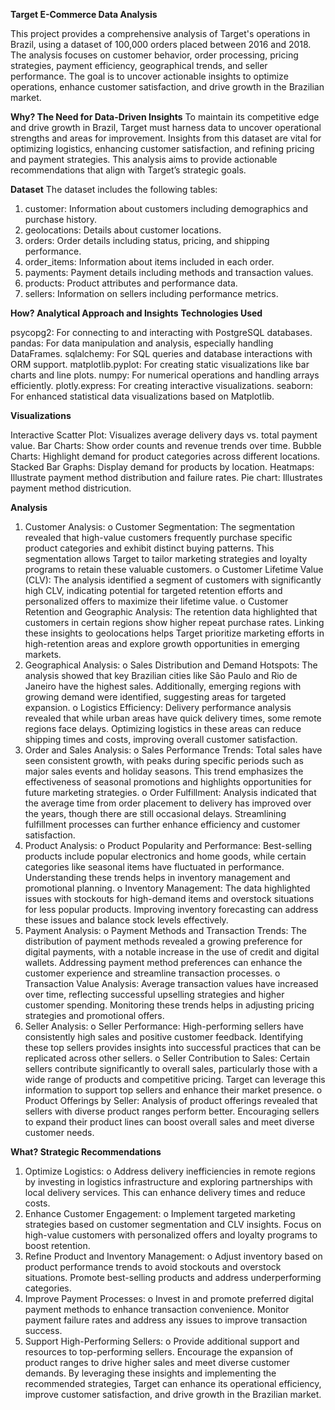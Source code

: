 **Target E-Commerce Data Analysis**

This project provides a comprehensive analysis of Target's operations in Brazil, using a dataset of 100,000 orders placed between 2016 and 2018. The analysis focuses on customer behavior, order processing, pricing strategies, payment efficiency, geographical trends, and seller performance. The goal is to uncover actionable insights to optimize operations, enhance customer satisfaction, and drive growth in the Brazilian market.

**Why? The Need for Data-Driven Insights**
To maintain its competitive edge and drive growth in Brazil, Target must harness data to uncover operational strengths and areas for improvement. Insights from this dataset are vital for optimizing logistics, enhancing customer satisfaction, and refining pricing and payment strategies. This analysis aims to provide actionable recommendations that align with Target’s strategic goals.

**Dataset**
The dataset includes the following tables:
1. customer: Information about customers including demographics and purchase history.
2. geolocations: Details about customer locations.
3. orders: Order details including status, pricing, and shipping performance.
4. order_items: Information about items included in each order.
5. payments: Payment details including methods and transaction values.
6. products: Product attributes and performance data.
7. sellers: Information on sellers including performance metrics.

**How? Analytical Approach and Insights**
**Technologies Used**

psycopg2: For connecting to and interacting with PostgreSQL databases.
pandas: For data manipulation and analysis, especially handling DataFrames.
sqlalchemy: For SQL queries and database interactions with ORM support.
matplotlib.pyplot: For creating static visualizations like bar charts and line plots.
numpy: For numerical operations and handling arrays efficiently.
plotly.express: For creating interactive visualizations.
seaborn: For enhanced statistical data visualizations based on Matplotlib.

**Visualizations**

Interactive Scatter Plot: Visualizes average delivery days vs. total payment value.
Bar Charts: Show order counts and revenue trends over time.
Bubble Charts: Highlight demand for product categories across different locations.
Stacked Bar Graphs: Display demand for products by location.
Heatmaps: Illustrate payment method distribution and failure rates.
Pie chart: Illustrates payment method districution.

**Analysis**

1.	Customer Analysis:
o	Customer Segmentation: The segmentation revealed that high-value customers frequently purchase specific product categories and exhibit distinct buying patterns. This segmentation allows Target to tailor marketing strategies and loyalty programs to retain these valuable customers.
o	Customer Lifetime Value (CLV): The analysis identified a segment of customers with significantly high CLV, indicating potential for targeted retention efforts and personalized offers to maximize their lifetime value.
o	Customer Retention and Geographic Analysis: The retention data highlighted that customers in certain regions show higher repeat purchase rates. Linking these insights to geolocations helps Target prioritize marketing efforts in high-retention areas and explore growth opportunities in emerging markets.
2.	Geographical Analysis:
o	Sales Distribution and Demand Hotspots: The analysis showed that key Brazilian cities like São Paulo and Rio de Janeiro have the highest sales. Additionally, emerging regions with growing demand were identified, suggesting areas for targeted expansion.
o	Logistics Efficiency: Delivery performance analysis revealed that while urban areas have quick delivery times, some remote regions face delays. Optimizing logistics in these areas can reduce shipping times and costs, improving overall customer satisfaction.
3.	Order and Sales Analysis:
o	Sales Performance Trends: Total sales have seen consistent growth, with peaks during specific periods such as major sales events and holiday seasons. This trend emphasizes the effectiveness of seasonal promotions and highlights opportunities for future marketing strategies.
o	Order Fulfillment: Analysis indicated that the average time from order placement to delivery has improved over the years, though there are still occasional delays. Streamlining fulfillment processes can further enhance efficiency and customer satisfaction.
4.	Product Analysis:
o	Product Popularity and Performance: Best-selling products include popular electronics and home goods, while certain categories like seasonal items have fluctuated in performance. Understanding these trends helps in inventory management and promotional planning.
o	Inventory Management: The data highlighted issues with stockouts for high-demand items and overstock situations for less popular products. Improving inventory forecasting can address these issues and balance stock levels effectively.
5.	Payment Analysis:
o	Payment Methods and Transaction Trends: The distribution of payment methods revealed a growing preference for digital payments, with a notable increase in the use of credit and digital wallets. Addressing payment method preferences can enhance the customer experience and streamline transaction processes.
o	Transaction Value Analysis: Average transaction values have increased over time, reflecting successful upselling strategies and higher customer spending. Monitoring these trends helps in adjusting pricing strategies and promotional offers.
6.	Seller Analysis:
o	Seller Performance: High-performing sellers have consistently high sales and positive customer feedback. Identifying these top sellers provides insights into successful practices that can be replicated across other sellers.
o	Seller Contribution to Sales: Certain sellers contribute significantly to overall sales, particularly those with a wide range of products and competitive pricing. Target can leverage this information to support top sellers and enhance their market presence.
o	Product Offerings by Seller: Analysis of product offerings revealed that sellers with diverse product ranges perform better. Encouraging sellers to expand their product lines can boost overall sales and meet diverse customer needs.

**What? Strategic Recommendations**
1.	Optimize Logistics:
o	Address delivery inefficiencies in remote regions by investing in logistics infrastructure and exploring partnerships with local delivery services. This can enhance delivery times and reduce costs.
2.	Enhance Customer Engagement:
o	Implement targeted marketing strategies based on customer segmentation and CLV insights. Focus on high-value customers with personalized offers and loyalty programs to boost retention.
3.	Refine Product and Inventory Management:
o	Adjust inventory based on product performance trends to avoid stockouts and overstock situations. Promote best-selling products and address underperforming categories.
4.	Improve Payment Processes:
o	Invest in and promote preferred digital payment methods to enhance transaction convenience. Monitor payment failure rates and address any issues to improve transaction success.
5.	Support High-Performing Sellers:
o	Provide additional support and resources to top-performing sellers. Encourage the expansion of product ranges to drive higher sales and meet diverse customer demands.
By leveraging these insights and implementing the recommended strategies, Target can enhance its operational efficiency, improve customer satisfaction, and drive growth in the Brazilian market.
